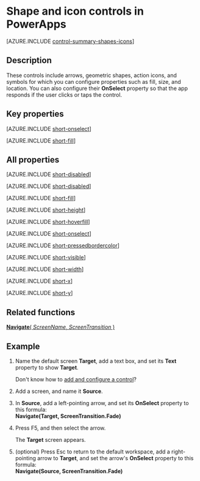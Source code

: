 <properties
    pageTitle="Shape and icon controls: reference | Microsoft PowerApps"
    description="Information, including properties and examples, about shape and icon controls"
    services=""
    suite="powerapps"
    documentationCenter="na"
    authors="aftowen"
    manager="erikre"
    editor=""
    tags=""/>

<tags
   ms.service="powerapps"
   ms.devlang="na"
   ms.topic="article"
   ms.tgt_pltfrm="na"
   ms.workload="na"
   ms.date="03/11/2016"
   ms.author="anneta"/>

# Shape and icon controls in PowerApps #
[AZURE.INCLUDE [control-summary-shapes-icons](../../includes/control-summary-shapes-icons.md)]

## Description ##
These controls include arrows, geometric shapes, action icons, and symbols for which you can configure properties such as fill, size, and location. You can also configure their **OnSelect** property so that the app responds if the user clicks or taps the control.

## Key properties ##

[AZURE.INCLUDE [short-onselect](../../includes/short-onselect.md)]

[AZURE.INCLUDE [short-fill](../../includes/short-fill.md)]

## All properties ##

[AZURE.INCLUDE [short-disabled](../../includes/short-disabled.md)]

[AZURE.INCLUDE [short-disabled](../../includes/short-disabledfill.md)]

[AZURE.INCLUDE [short-fill](../../includes/short-fill.md)]

[AZURE.INCLUDE [short-height](../../includes/short-height.md)]

[AZURE.INCLUDE [short-hoverfill](../../includes/short-hoverfill.md)]

[AZURE.INCLUDE [short-onselect](../../includes/short-onselect.md)]

[AZURE.INCLUDE [short-pressedbordercolor](../../includes/short-pressedfill.md)]

[AZURE.INCLUDE [short-visible](../../includes/short-visible.md)]

[AZURE.INCLUDE [short-width](../../includes/short-width.md)]

[AZURE.INCLUDE [short-x](../../includes/short-x.md)]

[AZURE.INCLUDE [short-y](../../includes/short-y.md)]

## Related functions ##

[**Navigate**( *ScreenName*, *ScreenTransition* )](function-navigate.md)

## Example ##
1. Name the default screen **Target**, add a text box, and set its **Text** property to show **Target**.

	Don't know how to [add and configure a control](add-configure-controls.md)?

1. Add a screen, and name it **Source**.

1. In **Source**, add a left-pointing arrow, and set its **OnSelect** property to this formula:
<br>**Navigate(Target, ScreenTransition.Fade)**

1. Press F5, and then select the arrow.

	The **Target** screen appears.

1. (optional) Press Esc to return to the default workspace, add a right-pointing arrow to **Target**, and set the arrow's **OnSelect** property to this formula:
<br>**Navigate(Source, ScreenTransition.Fade)**
